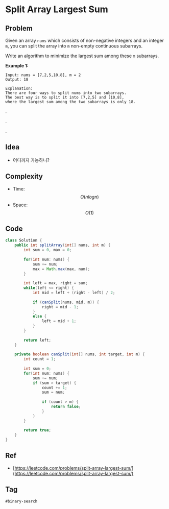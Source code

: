 # Split Array Largest Sum

## Problem



Given an array `nums` which consists of non-negative integers and an integer `m`, you can split the array into `m` non-empty continuous subarrays.

Write an algorithm to minimize the largest sum among these `m` subarrays.

**Example 1:**

```text
Input: nums = [7,2,5,10,8], m = 2
Output: 18

Explanation:
There are four ways to split nums into two subarrays.
The best way is to split it into [7,2,5] and [10,8],
where the largest sum among the two subarrays is only 18.
```





.

.

.



## Idea

* 어디까지 가능하니?

## Complexity

* Time: $$O(nlogn)$$
* Space: $$O(1)$$

## Code 

```java
class Solution {
    public int splitArray(int[] nums, int m) {
        int sum = 0, max = 0;
        
        for(int num: nums) {
            sum += num;
            max = Math.max(max, num);
        }
        
        int left = max, right = sum;
        while(left <= right) {
            int mid = left + (right - left) / 2;
            
            if (canSplit(nums, mid, m)) {
                right = mid - 1;
            }
            else {
                left = mid + 1;
            }
        }
        
        return left;
    }
    
    private boolean canSplit(int[] nums, int target, int m) {
        int count = 1;
      
        int sum = 0;        
        for(int num: nums) {
            sum += num;
            if (sum > target) {
                count += 1;
                sum = num;
                
                if (count > m) {
                    return false;
                }
            }
        }
        
        return true;
    }
}
```

## Ref

* [https://leetcode.com/problems/split-array-largest-sum/](https://leetcode.com/problems/split-array-largest-sum/)

## Tag

`#binary-search`

